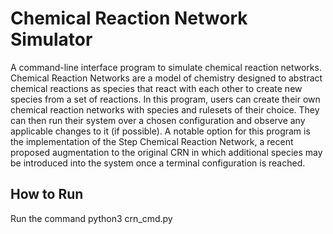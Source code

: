 # Chemical Reaction Network Simulator
A command-line interface program to simulate chemical reaction networks. Chemical Reaction Networks are a model of chemistry designed to abstract chemical reactions as species that react with each other to create new species from a set of reactions. In this program, users can create their own chemical reaction networks with species and rulesets of their choice. They can then run their system over a chosen configuration and observe any applicable changes to it (if possible). A notable option for this program is the implementation of the Step Chemical Reaction Network, a recent proposed augmentation to the original CRN in which additional species may be introduced into the system once a terminal configuration is reached.

## How to Run
Run the command python3 crn_cmd.py